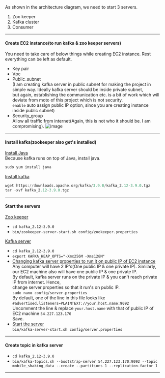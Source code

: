 As shown in the architecture diagram, we need to start 3 servers.
1. Zoo keeper
2. Kafka cluster
3. Consumer
--------------------------------------------------------------------------------------------------------------------------------
#### Create EC2 instance(to run kafka & zoo keeper servers)
You need to take care of below things while creating EC2 instance. Rest everything can be left as default.</br>
- Key pair</br>
- Vpc</br>
- Public_subnet</br>
  (I am creating kafka server in public subnet for making the project in simple way. Ideally kafka server should be inside private subnet,</br>
   but again, establishing the communication etc. is a bit of work which will deviate from moto of this project which is not security.</br>
   `enable` auto assign public IP option, since you are creating instance inside public subnet)</br>
- Security_group</br>
  Allow all traffic from internet(Again, this is not who it should be. I am compromising).
  ![image](https://github.com/user-attachments/assets/cc770fa4-6897-4220-a6c4-30c81e2ef49d)

--------------------------------------------------------------------------------------------------------------------------------
#### Install kafka(zookeeper also get's installed) 
<ins>Install Java</ins></br>
Because kafka runs on top of Java, install java.
```python
sudo yum install java
```
<ins>Install kafka</ins>
```python
wget https://downloads.apache.org/kafka/3.9.0/kafka_2.12-3.9.0.tgz
tar -xvf kafka_2.12-3.9.0.tgz
```
--------------------------------------------------------------------------------------------------------------------------------
#### Start the servers 
<ins>Zoo keeper</ins>
- `cd kafka_2.12-3.9.0`
- `bin/zookeeper-server-start.sh config/zookeeper.properties`

<ins>Kafka server</ins>
- `cd kafka_2.12-3.9.0`
- `export KAFKA_HEAP_OPTS="-Xmx256M -Xms128M"`
- <ins>Changing kafka server properties to run it on public IP of EC2 instance</ins></br>
  Any computer will have 2 IP's(One public IP & one private IP). Similarly, our EC2 machine also will have one public IP & one private IP.</br>
  By default, kafka server runs on the private IP & you can't reach private IP from internet. Hence,</br>
  change server.properties so that it run's on public IP.</br>
  `sudo nano config/server.properties`</br>
  By default, one of the line in this file looks like `#advertised.listeners=PLAINTEXT://your.host.name:9092`</br>
  Uncomment the line & replace `your.host.name` with that of public IP of EC2 machine `54.227.123.170`</br>
  Save.
- <ins>Start the server</ins></br>
  `bin/kafka-server-start.sh config/server.properties`

--------------------------------------------------------------------------------------------------------------------------
#### Create topic in kafka server
- `cd kafka_2.12-3.9.0`
- `bin/kafka-topics.sh --bootstrap-server 54.227.123.170:9092 --topic mobile_shaking_data --create --partitions 1 --replication-factor 1`

--------------------------------------------------------------------------------------------------------------------------------
